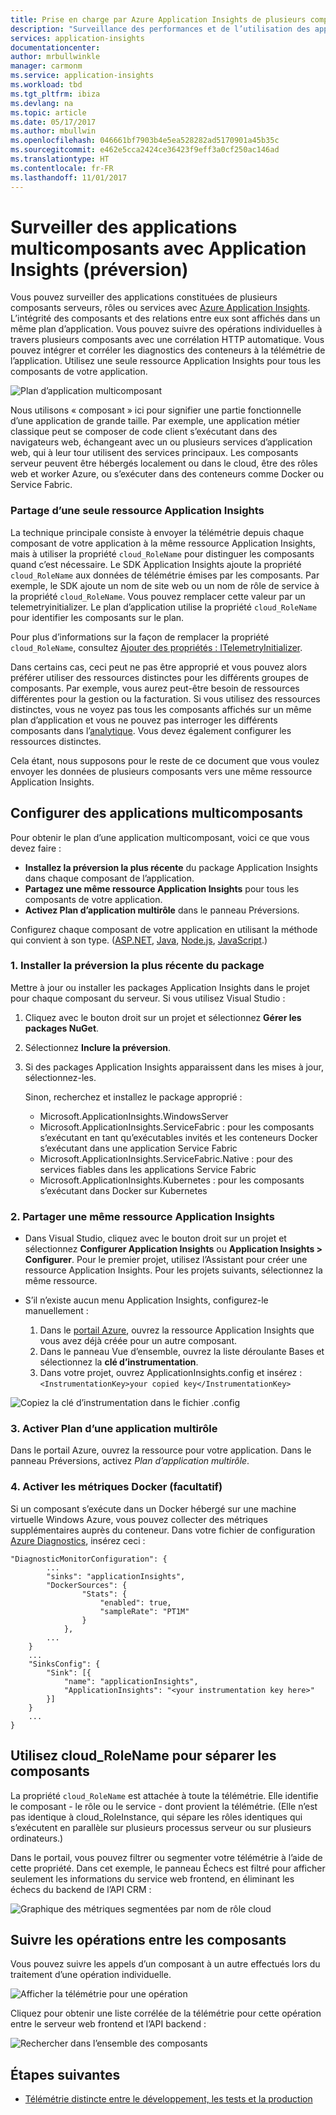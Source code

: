 ```yaml
---
title: Prise en charge par Azure Application Insights de plusieurs composants, microservices et conteneurs | Microsoft Docs
description: "Surveillance des performances et de l’utilisation des applications constituées de plusieurs composants ou de plusieurs rôles."
services: application-insights
documentationcenter: 
author: mrbullwinkle
manager: carmonm
ms.service: application-insights
ms.workload: tbd
ms.tgt_pltfrm: ibiza
ms.devlang: na
ms.topic: article
ms.date: 05/17/2017
ms.author: mbullwin
ms.openlocfilehash: 046661bf7903b4e5ea528282ad5170901a45b35c
ms.sourcegitcommit: e462e5cca2424ce36423f9eff3a0cf250ac146ad
ms.translationtype: HT
ms.contentlocale: fr-FR
ms.lasthandoff: 11/01/2017
---
```

# <a name="monitor-multi-component-applications-with-application-insights-preview"></a>Surveiller des applications multicomposants avec Application Insights (préversion)

Vous pouvez surveiller des applications constituées de plusieurs composants serveurs, rôles ou services avec [Azure Application Insights](app-insights-overview.md). L’intégrité des composants et des relations entre eux sont affichés dans un même plan d’application. Vous pouvez suivre des opérations individuelles à travers plusieurs composants avec une corrélation HTTP automatique. Vous pouvez intégrer et corréler les diagnostics des conteneurs à la télémétrie de l’application. Utilisez une seule ressource Application Insights pour tous les composants de votre application. 

![Plan d’application multicomposant](./media/app-insights-monitor-multi-role-apps/app-map.png)

Nous utilisons « composant » ici pour signifier une partie fonctionnelle d’une application de grande taille. Par exemple, une application métier classique peut se composer de code client s’exécutant dans des navigateurs web, échangeant avec un ou plusieurs services d’application web, qui à leur tour utilisent des services principaux. Les composants serveur peuvent être hébergés localement ou dans le cloud, être des rôles web et worker Azure, ou s’exécuter dans des conteneurs comme Docker ou Service Fabric. 

### <a name="sharing-a-single-application-insights-resource"></a>Partage d’une seule ressource Application Insights 

La technique principale consiste à envoyer la télémétrie depuis chaque composant de votre application à la même ressource Application Insights, mais à utiliser la propriété `cloud_RoleName` pour distinguer les composants quand c’est nécessaire. Le SDK Application Insights ajoute la propriété `cloud_RoleName` aux données de télémétrie émises par les composants. Par exemple, le SDK ajoute un nom de site web ou un nom de rôle de service à la propriété `cloud_RoleName`. Vous pouvez remplacer cette valeur par un telemetryinitializer. Le plan d’application utilise la propriété `cloud_RoleName` pour identifier les composants sur le plan.

Pour plus d’informations sur la façon de remplacer la propriété `cloud_RoleName`, consultez [Ajouter des propriétés : ITelemetryInitializer](app-insights-api-filtering-sampling.md#add-properties-itelemetryinitializer).  

Dans certains cas, ceci peut ne pas être approprié et vous pouvez alors préférer utiliser des ressources distinctes pour les différents groupes de composants. Par exemple, vous aurez peut-être besoin de ressources différentes pour la gestion ou la facturation. Si vous utilisez des ressources distinctes, vous ne voyez pas tous les composants affichés sur un même plan d’application et vous ne pouvez pas interroger les différents composants dans l’[analytique](app-insights-analytics.md). Vous devez également configurer les ressources distinctes.

Cela étant, nous supposons pour le reste de ce document que vous voulez envoyer les données de plusieurs composants vers une même ressource Application Insights.

## <a name="configure-multi-component-applications"></a>Configurer des applications multicomposants

Pour obtenir le plan d’une application multicomposant, voici ce que vous devez faire :

* **Installez la préversion la plus récente** du package Application Insights dans chaque composant de l’application. 
* **Partagez une même ressource Application Insights** pour tous les composants de votre application.
* **Activez Plan d’application multirôle** dans le panneau Préversions.

Configurez chaque composant de votre application en utilisant la méthode qui convient à son type. ([ASP.NET](app-insights-asp-net.md), [Java](app-insights-java-get-started.md), [Node.js](app-insights-nodejs.md), [JavaScript](app-insights-javascript.md).)

### <a name="1-install-the-latest-pre-release-package"></a>1. Installer la préversion la plus récente du package

Mettre à jour ou installer les packages Application Insights dans le projet pour chaque composant du serveur. Si vous utilisez Visual Studio :

1. Cliquez avec le bouton droit sur un projet et sélectionnez **Gérer les packages NuGet**. 
2. Sélectionnez **Inclure la préversion**.
3. Si des packages Application Insights apparaissent dans les mises à jour, sélectionnez-les. 

    Sinon, recherchez et installez le package approprié :
    
    * Microsoft.ApplicationInsights.WindowsServer
    * Microsoft.ApplicationInsights.ServiceFabric : pour les composants s’exécutant en tant qu’exécutables invités et les conteneurs Docker s’exécutant dans une application Service Fabric
    * Microsoft.ApplicationInsights.ServiceFabric.Native : pour des services fiables dans les applications Service Fabric
    * Microsoft.ApplicationInsights.Kubernetes : pour les composants s’exécutant dans Docker sur Kubernetes

### <a name="2-share-a-single-application-insights-resource"></a>2. Partager une même ressource Application Insights

* Dans Visual Studio, cliquez avec le bouton droit sur un projet et sélectionnez **Configurer Application Insights** ou **Application Insights > Configurer**. Pour le premier projet, utilisez l’Assistant pour créer une ressource Application Insights. Pour les projets suivants, sélectionnez la même ressource.
* S’il n’existe aucun menu Application Insights, configurez-le manuellement :

   1. Dans le [portail Azure](https://portal,azure.com), ouvrez la ressource Application Insights que vous avez déjà créée pour un autre composant.
   2. Dans le panneau Vue d’ensemble, ouvrez la liste déroulante Bases et sélectionnez la **clé d’instrumentation**.
   3. Dans votre projet, ouvrez ApplicationInsights.config et insérez : `<InstrumentationKey>your copied key</InstrumentationKey>`

![Copiez la clé d’instrumentation dans le fichier .config](./media/app-insights-monitor-multi-role-apps/copy-instrumentation-key.png)


### <a name="3-enable-multi-role-application-map"></a>3. Activer Plan d’une application multirôle

Dans le portail Azure, ouvrez la ressource pour votre application. Dans le panneau Préversions, activez *Plan d’application multirôle*.

### <a name="4-enable-docker-metrics-optional"></a>4. Activer les métriques Docker (facultatif) 

Si un composant s’exécute dans un Docker hébergé sur une machine virtuelle Windows Azure, vous pouvez collecter des métriques supplémentaires auprès du conteneur. Dans votre fichier de configuration [Azure Diagnostics](../monitoring-and-diagnostics/azure-diagnostics.md), insérez ceci :

```
"DiagnosticMonitorConfiguration": {
        ...
        "sinks": "applicationInsights",
        "DockerSources": {
                "Stats": {
                    "enabled": true,
                    "sampleRate": "PT1M"
                }
            },
        ...
    }
    ...   
    "SinksConfig": {
        "Sink": [{
            "name": "applicationInsights",
            "ApplicationInsights": "<your instrumentation key here>"
        }]
    }
    ...
}

```

## <a name="use-cloudrolename-to-separate-components"></a>Utilisez cloud_RoleName pour séparer les composants

La propriété `cloud_RoleName` est attachée à toute la télémétrie. Elle identifie le composant - le rôle ou le service - dont provient la télémétrie. (Elle n’est pas identique à cloud_RoleInstance, qui sépare les rôles identiques qui s’exécutent en parallèle sur plusieurs processus serveur ou sur plusieurs ordinateurs.)

Dans le portail, vous pouvez filtrer ou segmenter votre télémétrie à l’aide de cette propriété. Dans cet exemple, le panneau Échecs est filtré pour afficher seulement les informations du service web frontend, en éliminant les échecs du backend de l’API CRM :

![Graphique des métriques segmentées par nom de rôle cloud](./media/app-insights-monitor-multi-role-apps/cloud-role-name.png)

## <a name="trace-operations-between-components"></a>Suivre les opérations entre les composants

Vous pouvez suivre les appels d’un composant à un autre effectués lors du traitement d’une opération individuelle.


![Afficher la télémétrie pour une opération](./media/app-insights-monitor-multi-role-apps/show-telemetry-for-operation.png)

Cliquez pour obtenir une liste corrélée de la télémétrie pour cette opération entre le serveur web frontend et l’API backend :

![Rechercher dans l’ensemble des composants](./media/app-insights-monitor-multi-role-apps/search-across-components.png)


## <a name="next-steps"></a>Étapes suivantes

* [Télémétrie distincte entre le développement, les tests et la production](app-insights-separate-resources.md)
